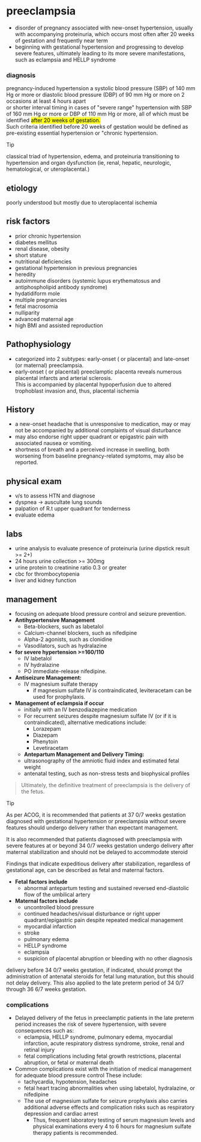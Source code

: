 # preeclampsia
- disorder of pregnancy associated with new-onset hypertension, usually with accompanying proteinuria, which occurs most often after 20 weeks of gestation and frequently near term
- beginning with gestational hypertension and progressing to develop severe features, ultimately leading to its more severe manifestations, such as eclampsia and HELLP syndrome

### diagnosis
pregnancy-induced hypertension a systolic blood pressure (SBP) of 140 mm Hg or more or diastolic blood pressure (DBP) of 90 mm Hg or more on 2 occasions at least 4 hours apart\
or shorter interval timing in cases of "severe range" hypertension with SBP of 160 mm Hg or more or DBP of 110 mm Hg or more, all of which must be identified <mark>after 20 weeks of gestation.</mark>\
Such criteria identified before 20 weeks of gestation would be defined as pre-existing essential hypertension or "chronic hypertension.

> [!TIP]
>  classical triad of hypertension, edema, and proteinuria transitioning to hypertension and organ dysfunction (ie, renal, hepatic, neurologic, hematological, or uteroplacental.)

## etiology
 poorly understood but mostly due to uteroplacental ischemia

 ## risk factors
 - prior chronic hypertension
 - diabetes mellitus
 - renal disease, obesity
 - short stature
 - nutritional deficiencies
 - gestational hypertension in previous pregnancies
 - heredity
 - autoimmune disorders (systemic lupus erythematosus and antiphospholipid antibody syndrome)
 - hydatidiform mole
 - multiple pregnancies
 - fetal macrosomia
 - nulliparity
 - advanced maternal age
 - high BMI and assisted reproduction

## Pathophysiology
- categorized into 2 subtypes: early-onset ( or placental) and late-onset (or maternal) preeclampsia.
- early-onset ( or placental) preeclamptic placenta reveals numerous placental infarcts and arterial sclerosis.\
  This is accompanied by placental hypoperfusion due to altered trophoblast invasion and, thus, placental ischemia

## History
- a new-onset headache that is unresponsive to medication, may or may not be accompanied by additional complaints of visual disturbance
- may also endorse right upper quadrant or epigastric pain with associated nausea or vomiting.
- shortness of breath and a perceived increase in swelling, both worsening from baseline pregnancy-related symptoms, may also be reported.

## physical exam
- v/s to assess HTN and diagnose
- dyspnea -> auscultate lung sounds
- palpation of R.t upper quadrant for tenderness
- evaluate edema

## labs
- urine analysis to evaluate presence of proteinuria (urine dipstick result >= 2+)
- 24 hours urine collection >= 300mg
- urine protein to creatinine ratio 0.3 or greater
- cbc for thrombocytopenia
- liver and kidney function

## management
- focusing on adequate blood pressure control and seizure prevention.
- **Antihypertensive Management**
  - Beta-blockers, such as labetalol
  - Calcium-channel blockers, such as nifedipine
  - Alpha-2 agonists, such as clonidine
  - Vasodilators, such as hydralazine
- **for severe hypertension >=160/110**
  - IV labetalol
  - IV hydralazine
  - PO immediate-release nifedipine.
- **Antiseizure Management:**
  - IV magnesium sulfate therapy
    - if magnesium sulfate IV is contraindicated, leviteracetam can be used for prophylaxis.
- **Management of eclampsia if occur**
  - initially with an IV benzodiazepine medication
  - For recurrent seizures despite magnesium sulfate IV (or if it is contraindicated), alternative medications include:
    - Lorazepam
    - Diazepam
    - Phenytoin
    - Levetiracetam
  - **Antepartum Management and Delivery Timing:**
  - ultrasonography of the amniotic fluid index and estimated fetal weight
  - antenatal testing, such as non-stress tests and biophysical profiles

> Ultimately, the definitive treatment of preeclampsia is the delivery of the fetus.

> [!TIP]
> As per ACOG, it is recommended that patients at 37 0/7 weeks gestation diagnosed with gestational hypertension or preeclampsia without severe features should undergo delivery rather than expectant management.
>  
>  It is also recommended that patients diagnosed with preeclampsia with severe features at or beyond 34 0/7 weeks gestation undergo delivery after maternal stabilization and should not be delayed to accommodate steroid

Findings that indicate expeditious delivery after stabilization, regardless of gestational age, can be described as fetal and maternal factors.
- **Fetal factors include**
  - abnormal antepartum testing and sustained reversed end-diastolic flow of the umbilical artery
- **Maternal factors include**
  - uncontrolled blood pressure
  - continued headaches/visual disturbance or right upper quadrant/epigastric pain despite repeated medical management
  -  myocardial infarction
  -  stroke
  -  pulmonary edema
  -  HELLP syndrome
  -  eclampsia
  -  suspicion of placental abruption or bleeding with no other diagnosis

delivery before 34 0/7 weeks gestation, if indicated, should prompt the administration of antenatal steroids for fetal lung maturation, but this should not delay delivery. This also applied to the late preterm period of 34 0/7 through 36 6/7 weeks gestation. 

### complications
- Delayed delivery of the fetus in preeclamptic patients in the late preterm period increases the risk of severe hypertension, with severe consequences such as: 
  - eclampsia, HELLP syndrome, pulmonary edema, myocardial infarction, acute respiratory distress syndrome, stroke, renal and retinal injury
  - fetal complications including fetal growth restrictions, placental abruption, or fetal or maternal death
- Common complications exist with the initiation of medical management for adequate blood pressure control These include:
  - tachycardia, hypotension, headaches
  - fetal heart tracing abnormalities when using labetalol, hydralazine, or nifedipine
  - The use of magnesium sulfate for seizure prophylaxis also carries additional adverse effects and complication risks such as respiratory depression and cardiac arrest
    - Thus, frequent laboratory testing of serum magnesium levels and physical examinations every 4 to 6 hours for magnesium sulfate therapy patients is recommended.

